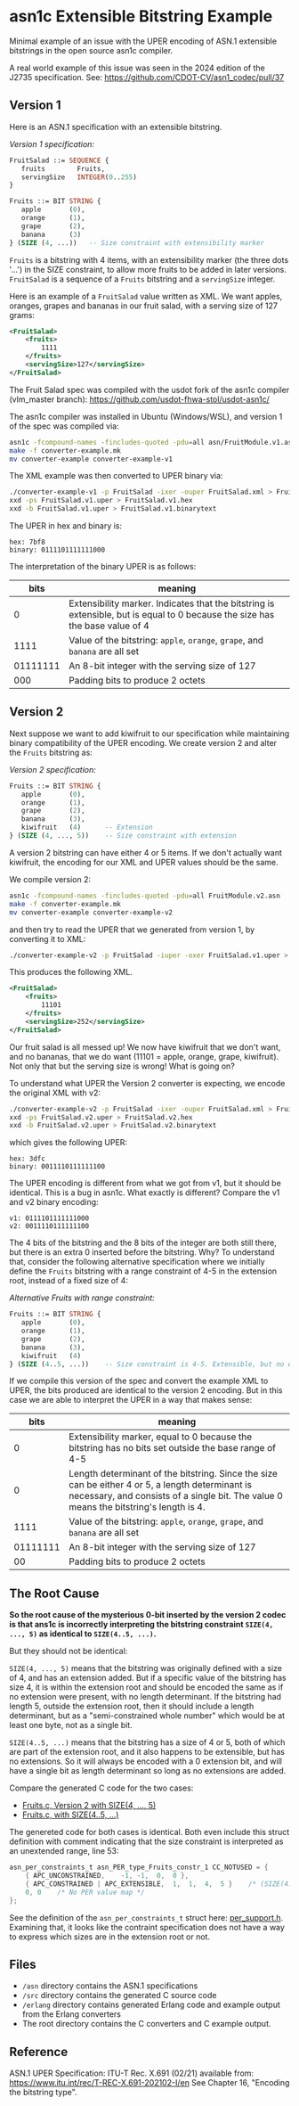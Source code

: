 # asn1c Extensible Bitstring Example

Minimal example of an issue with the UPER encoding of ASN.1 extensible bitstrings in the open source asn1c compiler.

A real world example of this issue was seen in the 2024 edition of the J2735 specification. See:
https://github.com/CDOT-CV/asn1_codec/pull/37

## Version 1

Here is an ASN.1 specification with an extensible bitstring.  

_Version 1 specification:_
```asn1
FruitSalad ::= SEQUENCE {
   fruits        Fruits,
   servingSize   INTEGER(0..255)
}

Fruits ::= BIT STRING {
   apple       (0),
   orange      (1),
   grape       (2),
   banana      (3)
} (SIZE (4, ...))   -- Size constraint with extensibility marker
```

`Fruits` is a bitstring with 4 items, with an extensibility marker (the three dots '...') in the SIZE constraint, to allow more fruits to be added in later versions.  `FruitSalad` is a sequence of a `Fruits` bitstring and a `servingSize` integer.

Here is an example of a `FruitSalad` value written as XML.  We want apples, oranges, grapes and bananas in our fruit salad, with a serving size of 127 grams:

```XML
<FruitSalad>
    <fruits>
        1111
    </fruits>
    <servingSize>127</servingSize>
</FruitSalad>
```

The Fruit Salad spec was compiled with the usdot fork of the asn1c compiler (vlm_master branch):
https://github.com/usdot-fhwa-stol/usdot-asn1c/

The asn1c compiler was installed in Ubuntu (Windows/WSL), and version 1 of the spec was compiled via:

```bash
asn1c -fcompound-names -fincludes-quoted -pdu=all asn/FruitModule.v1.asn
make -f converter-example.mk
mv converter-example converter-example-v1
```

The XML example was then converted to UPER binary via:

```bash
./converter-example-v1 -p FruitSalad -ixer -ouper FruitSalad.xml > FruitSalad.v1.uper
xxd -ps FruitSalad.v1.uper > FruitSalad.v1.hex
xxd -b FruitSalad.v1.uper > FruitSalad.v1.binarytext
```

The UPER in hex and binary is:

```
hex: 7bf8
binary: 0111101111111000
```

The interpretation of the binary UPER is as follows:

|bits|meaning|
|----|-------|
|0|Extensibility marker.  Indicates that the bitstring is extensible, but is equal to 0 because the size has the base value of 4|
|1111|Value of the bitstring: `apple`, `orange`, `grape`, and `banana` are all set|
|01111111|An 8-bit integer with the serving size of 127|
|000|Padding bits to produce 2 octets|

## Version 2
Next suppose we want to add kiwifruit to our specification while maintaining binary compatibility of the UPER encoding.  We create version 2 and alter the `Fruits` bitstring as:

_Version 2 specification:_
```asn1
Fruits ::= BIT STRING {
   apple       (0),
   orange      (1),
   grape       (2),
   banana      (3),
   kiwifruit   (4)      -- Extension
} (SIZE (4, ..., 5))    -- Size constraint with extension
```

A version 2 bitstring can have either 4 or 5 items.  If we don't actually want kiwifruit, the encoding for our XML and UPER values should be the same.  

We compile version 2:
```bash
asn1c -fcompound-names -fincludes-quoted -pdu=all FruitModule.v2.asn
make -f converter-example.mk
mv converter-example converter-example-v2
```
and then try to read the UPER that we generated from version 1, by converting it to XML:
```bash
./converter-example-v2 -p FruitSalad -iuper -oxer FruitSalad.v1.uper > FruitSalad.v2-from-v1-uper.xml
```

This produces the following XML.

```XML
<FruitSalad>
    <fruits>
        11101
    </fruits>
    <servingSize>252</servingSize>
</FruitSalad>
```
Our fruit salad is all messed up!  We now have kiwifruit that we don't want, and no bananas, that we do want (11101 = apple, orange, grape, kiwifruit). Not only that but the serving size is wrong!  What is going on?

To understand what UPER the Version 2 converter is expecting, we encode the original XML with v2:
```bash
./converter-example-v2 -p FruitSalad -ixer -ouper FruitSalad.xml > FruitSalad.v2.uper
xxd -ps FruitSalad.v2.uper > FruitSalad.v2.hex
xxd -b FruitSalad.v2.uper > FruitSalad.v2.binarytext
```
which gives the following UPER:
```
hex: 3dfc
binary: 0011110111111100
```
The UPER encoding is different from what we got from v1, but it should be identical. This is a bug in asn1c. What exactly is different? Compare the v1 and v2 binary encoding:
```
v1: 0111101111111000
v2: 0011110111111100
```

The 4 bits of the bitstring and the 8 bits of the integer are both still there, but there is an extra 0 inserted before the bitstring.  Why? To understand that, consider the following alternative specification where we initially define the `Fruits` bitstring with a range constraint of 4-5 in the extension root, instead of a fixed size of 4:

_Alternative Fruits with range constraint:_
```asn1
Fruits ::= BIT STRING {
   apple       (0),
   orange      (1),
   grape       (2),
   banana      (3),
   kiwifruit   (4)
} (SIZE (4..5, ...))    -- Size constraint is 4-5. Extensible, but no extension present.
```

If we compile this version of the spec and convert the example XML to UPER, the bits produced are identical to the version 2 encoding. But in this case we are able to interpret the UPER in a way that makes sense:

|bits|meaning|
|----|-------|
|0|Extensibility marker, equal to 0 because the bitstring has no bits set outside the base range of 4-5|
|0|Length determinant of the bitstring.  Since the size can be either 4 or 5, a length determinant is necessary, and consists of a single bit.  The value 0 means the bitstring's length is 4.|
|1111|Value of the bitstring: `apple`, `orange`, `grape`, and `banana` are all set|
|01111111|An 8-bit integer with the serving size of 127|
|00|Padding bits to produce 2 octets|

## The Root Cause
**So the root cause of the mysterious 0-bit inserted by the version 2 codec is that ans1c is incorrectly interpreting the bitstring constraint `SIZE(4, ..., 5)` as identical to `SIZE(4..5, ...)`.**   

But they should not be identical:

`SIZE(4, ..., 5)` means that the bitstring was originally defined with a size of 4, and has an extension added.  But if a specific value of the bitstring has size 4, it is within the extension root and should be encoded the same as if no extension were present, with no length determinant. If the bitstring had length 5, outside the extension root, then it should include a length determinant, but as a "semi-constrained whole number" which would be at least one byte, not as a single bit.

`SIZE(4..5, ...)` means that the bitstring has a size of 4 or 5, both of which are part of the extension root, and it also happens to be extensible, but has no extensions.  So it will always be encoded with a 0 extension bit, and will have a single bit as length determinant so long as no extensions are added.

Compare the generated C code for the two cases:
* [Fruits.c, Version 2 with SIZE(4, ..., 5)](src/v2/Fruits.c)
* [Fruits.c, with SIZE(4..5, ...)](src/RangeConstraint/Fruits.c)

The genereted code for both cases is identical.  Both even include this struct definition with comment indicating that the size constraint is interpreted as an unextended range, line 53:

```c
asn_per_constraints_t asn_PER_type_Fruits_constr_1 CC_NOTUSED = {
	{ APC_UNCONSTRAINED,	-1, -1,  0,  0 },
	{ APC_CONSTRAINED | APC_EXTENSIBLE,  1,  1,  4,  5 }	/* (SIZE(4..5,...)) */,
	0, 0	/* No PER value map */
};
```

See the definition of the `asn_per_constraints_t` struct here:
[per_support.h](src/RangeConstraint/per_support.h).  Examining that, it looks like the contraint specification does not have a way to express which sizes are in the extension root or not.

## Files

* `/asn` directory contains the ASN.1 specifications
* `/src` directory contains the generated C source code
* `/erlang` directory contains generated Erlang code and example output from the Erlang converters
* The root directory contains the C converters and C example output.

## Reference

ASN.1 UPER Specification: ITU-T Rec. X.691 (02/21) available from:
https://www.itu.int/rec/T-REC-X.691-202102-I/en
See Chapter 16, "Encoding the bitstring type".  










